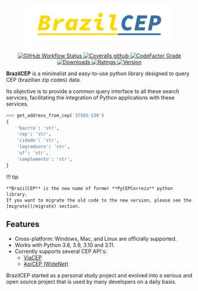 <p align="center">
  <a href="https://pypi.org/project/brazilcep/">
    <img src="https://raw.githubusercontent.com/mstuttgart/brazilcep/develop/docs/static/logo.png" width="80%">
  </a>
</p>

<p align="center">

  <a href="https://github.com/mstuttgart/brazilcep/actions?query=workflow%3A%22Github+CI%22">
    <img alt="GitHub Workflow Status" src="https://img.shields.io/github/actions/workflow/status/mstuttgart/brazilcep/test-package.yml?color=3771a1&branch=develop&style=flat-square">
  </a>

  <a href="https://coveralls.io/github/mstuttgart/brazilcep">
    <img alt="Coveralls github" src="https://img.shields.io/coveralls/github/mstuttgart/brazilcep?color=fcd800&style=flat-square">
  </a>

  <a href="https://www.codefactor.io/repository/github/mstuttgart/brazilcep">
    <img alt="CodeFactor Grade" src="https://img.shields.io/codefactor/grade/github/mstuttgart/brazilcep/develop?color=fcd800&style=flat-square">
  </a>

  <a href="https://pypi.org/project/brazilcep">
    <img src="https://img.shields.io/pypi/dm/brazilcep?color=fcd800&style=flat-square" alt="Downloads">
  </a>

  <a href="https://pypi.org/project/brazilcep">
    <img src="https://img.shields.io/pypi/v/brazilcep.svg?style=flat-square" alt="Ratings">
  </a>

  <a href="https://pypi.org/project/brazilcep/">
    <img src="https://img.shields.io/pypi/pyversions/brazilcep.svg?style=flat-square" alt="Version">
  </a>

</p>

**BrazilCEP** is a minimalist and easy-to-use python library designed to query CEP (brazilian zip codes) data.

Its objective is to provide a common query interface to all these search services, facilitating the integration of Python applications with these services.

```python
>>> get_address_from_cep('37503-130')
{
    'bairro': 'str',
    'cep': 'str',
    'cidade': 'str',
    'logradouro': 'str',
    'uf': 'str',
    'complemento': 'str',
}
```

!!! tip

    **BrazilCEP** is the new name of former **PyCEPCorreio** python library.
    If you want to migrate the old code to the new version, please see the [migrate](/migrate) section.

## Features

* Cross-platform: Windows, Mac, and Linux are officially supported.
* Works with Python 3.8, 3.9, 3.10 and 3.11.
* Currently supports several CEP API's:
  * [ViaCEP](https://viacep.com.br)
  * [ApiCEP (WideNet)](https://apicep.com)

BrazilCEP started as a personal study project and evolved into a serious and open source project that is used by many developers on a daily basis.
